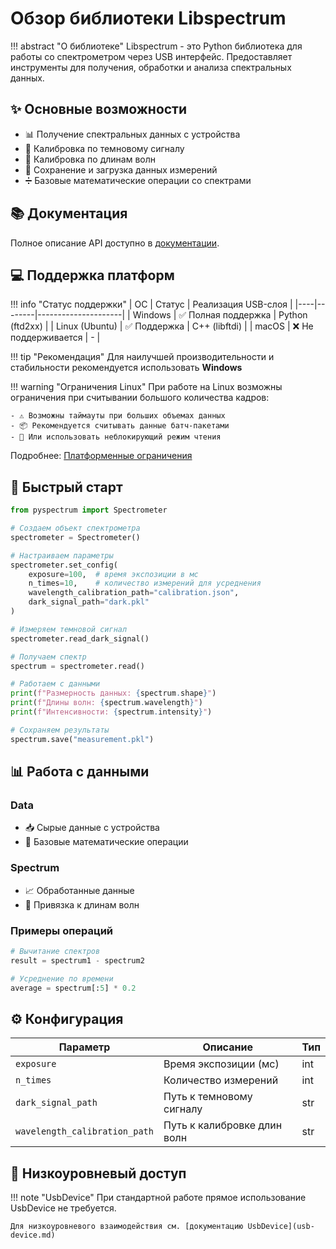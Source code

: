 # Обзор библиотеки Libspectrum

!!! abstract "О библиотеке"
    Libspectrum - это Python библиотека для работы со спектрометром через USB интерфейс.
    Предоставляет инструменты для получения, обработки и анализа спектральных данных.

## ✨ Основные возможности

- 📊 Получение спектральных данных с устройства
- 🎯 Калибровка по темновому сигналу
- 📏 Калибровка по длинам волн
- 💾 Сохранение и загрузка данных измерений
- ➗ Базовые математические операции со спектрами

## 📚 Документация

Полное описание API доступно в [документации](reference.md).

## 💻 Поддержка платформ

!!! info "Статус поддержки"
    | ОС | Статус | Реализация USB-слоя |
    |----|--------|---------------------|
    | Windows | ✅ Полная поддержка | Python (ftd2xx) |
    | Linux (Ubuntu) | ✅ Поддержка | C++ (libftdi) |
    | macOS | ❌ Не поддерживается | - |

!!! tip "Рекомендация"
    Для наилучшей производительности и стабильности рекомендуется использовать **Windows**

!!! warning "Ограничения Linux"
    При работе на Linux возможны ограничения при считывании большого количества кадров:

    - ⚠️ Возможны таймауты при больших объемах данных
    - 📦 Рекомендуется считывать данные батч-пакетами
    - 🔄 Или использовать неблокирующий режим чтения

Подробнее: [Платформенные ограничения](../dev-docs/platform-limitations.md)

## 🚀 Быстрый старт

```python
from pyspectrum import Spectrometer

# Создаем объект спектрометра
spectrometer = Spectrometer()

# Настраиваем параметры
spectrometer.set_config(
    exposure=100,  # время экспозиции в мс
    n_times=10,    # количество измерений для усреднения
    wavelength_calibration_path="calibration.json",  
    dark_signal_path="dark.pkl"  
)

# Измеряем темновой сигнал
spectrometer.read_dark_signal()

# Получаем спектр
spectrum = spectrometer.read()

# Работаем с данными
print(f"Размерность данных: {spectrum.shape}")
print(f"Длины волн: {spectrum.wavelength}")
print(f"Интенсивности: {spectrum.intensity}")

# Сохраняем результаты
spectrum.save("measurement.pkl")
```

## 📊 Работа с данными

### Data

- 📥 Сырые данные с устройства
- 🔢 Базовые математические операции

### Spectrum

- 📈 Обработанные данные
- 📏 Привязка к длинам волн

### Примеры операций

```python
# Вычитание спектров
result = spectrum1 - spectrum2

# Усреднение по времени
average = spectrum[:5] * 0.2  
```

## ⚙️ Конфигурация

| Параметр | Описание | Тип |
|----------|----------|-----|
| `exposure` | Время экспозиции (мс) | int |
| `n_times` | Количество измерений | int |
| `dark_signal_path` | Путь к темновому сигналу | str |
| `wavelength_calibration_path` | Путь к калибровке длин волн | str |

## 🔧 Низкоуровневый доступ

!!! note "UsbDevice"
    При стандартной работе прямое использование UsbDevice не требуется.

    Для низкоуровневого взаимодействия см. [документацию UsbDevice](usb-device.md)
